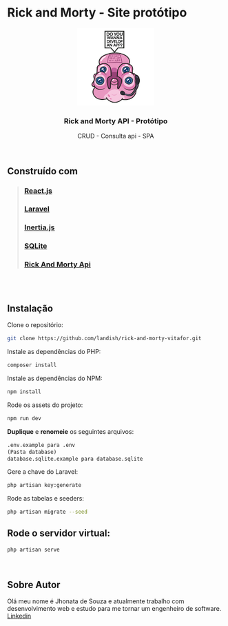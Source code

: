 # Rick and Morty - Site protótipo 
<!-- ![Glootie - Rick and Morty](https://github.com/kissyalone/rick-and-morty-vitafor/blob/master/public/img/glootie.png?raw=true) -->
<p align="center">
  <a href="https://github.com/othneildrew/Best-README-Template">
    <img src="public/img/glootie.png" alt="Logo" width="180" height="180">
  </a>
  <h3 align="center">Rick and Morty API - Protótipo</h3>
  <p align="center">
    CRUD - Consulta api - SPA  
  </p>
</p>
<br>

## Construído com
> ### [React.js][1]
> ### [Laravel][2]
> ### [Inertia.js][3]
> ### [SQLite][4]
> ### [Rick And Morty Api][5]
<br><br>

## Instalação

Clone o repositório:
```sh 
git clone https://github.com/landish/rick-and-morty-vitafor.git
```
Instale as dependências do PHP:
```sh
composer install
```
Instale as dependências do NPM:
```sh
npm install
```
Rode os assets do projeto:
```sh
npm run dev
```

**Duplique** e **renomeie** os seguintes arquivos:
```
.env.example para .env
(Pasta database)
database.sqlite.example para database.sqlite
```

Gere a chave do Laravel:
```sh
php artisan key:generate
```
Rode as tabelas e seeders:
```sh
php artisan migrate --seed
```

## Rode o servidor virtual:
```sh
php artisan serve
```
<br>

## Sobre Autor
Olá meu nome é Jhonata de Souza e atualmente trabalho com desenvolvimento web e estudo para me tornar um engenheiro de software.
<br>
[Linkedin][6]

<!-- [logo]: https://github.com/kissyalone/rick-and-morty-vitafor/blob/master/public/img/glootie.png?raw=true "Glootie" -->
[logo]: public/img/glootie.png "Glootie"
[1]: https://pt-br.reactjs.org/
[2]: https://laravel.com/
[3]: https://inertiajs.com/
[4]: https://www.sqlite.org/index.html
[5]: https://rickandmortyapi.com
[6]: https://br.linkedin.com/in/jhousouza2
